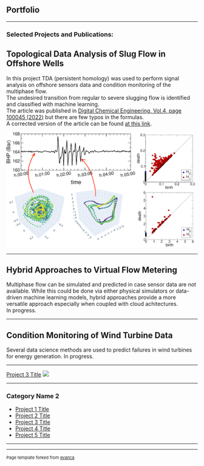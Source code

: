 ## Portfolio

---

### Selected Projects and Publications: 
## Topological Data Analysis of Slug Flow in Offshore Wells
In this project TDA (persistent homology) was used to perform signal analysis on offshore sensors data and condition monitoring of the multiphase flow.  
The undesired transition from regular to severe slugging flow is identified and classified with machine learning.</br> The article was published in [Digital Chemical Engineering, Vol.4, page 100045 (2022)](https://www.sciencedirect.com/science/article/pii/S2772508122000357) 
but there are few typos in the formulas.\
A corrected version of the article can be found [at this link](/pdf/TDA_for_Slugs_Article_fixed.pdf).

<p align="center"><img src="images/slugging_CBM.png"></p> 

---
## Hybrid Approaches to Virtual Flow Metering  
Multiphase flow can be simulated and predicted in case sensor data are not available. While this could be done via either physical simulators 
or data-driven machine learning models, hybrid approaches provide a more versatile approach especially when coupled with cloud achitectures.</br> 
In progress.

---
## Condition Monitoring of Wind Turbine Data
Several data science methods are used to predict failures in wind turbines for energy generation. 
In progress.

---
[Project 3 Title](http://example.com/)
<img src="images/dummy_thumbnail.jpg?raw=true"/>

---

### Category Name 2

- [Project 1 Title](http://example.com/)
- [Project 2 Title](http://example.com/)
- [Project 3 Title](http://example.com/)
- [Project 4 Title](http://example.com/)
- [Project 5 Title](http://example.com/)

---




---
<p style="font-size:11px">Page template forked from <a href="https://github.com/evanca/quick-portfolio">evanca</a></p>
<!-- Remove above link if you don't want to attibute -->
